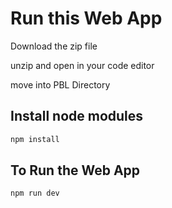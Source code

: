 # Run this Web App

Download the zip file

unzip and open in your code editor

move into PBL Directory
## Install node modules
```bash
npm install
```
## To Run the Web App
```bash
npm run dev
```